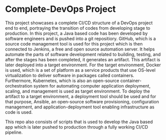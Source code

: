 # Complete-DevOps Project

This project showcases a complete CI/CD structure of a DevOps project end to end, portraying the transition of codes from developing stage to production.
In this project, a Java based code has been developed by software engineers and is pushed into a git repositiory. GitHub, which is a source code management tool is used for this project which is then connected to Jenkins, a free and open source automation server. It helps automate the parts of software development related to building, testing, and after the stages has been completed, it generates an artifact. This artifact is later deployed into a target environment. For the target environment, Docker is used, which is a  set of platform as a service products that use OS-level virtualization to deliver software in packages called containers. Furthermore, Kubernetes, which is also an open-source container-orchestration system for automating computer application deployment, scaling, and management is used as target environment. To deploy the artifact to a target environment, a deployment tool should be used and for that purpose, Ansible, an open-source software provisioning, configuration management, and application-deployment tool enabling infrastructure as code is used. 

This repo also consists of scripts that is used to develop the Java based app which is later pushed to production through a fully working CI/CD pipeline.
